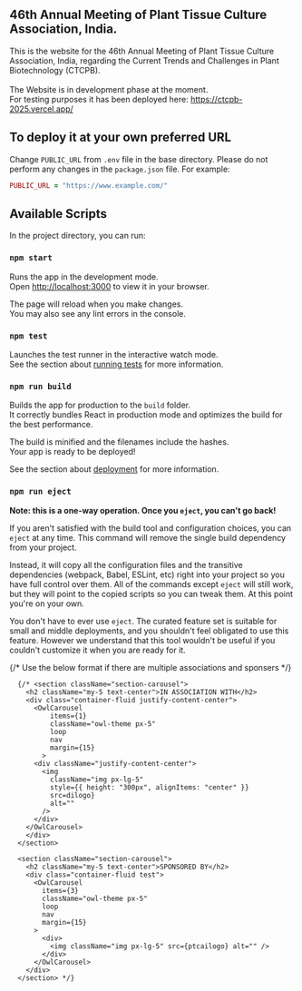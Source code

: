 ## 46th Annual Meeting of Plant Tissue Culture Association, India.


This is the website for the 46th Annual Meeting of Plant Tissue Culture Association, India, regarding the Current Trends and Challenges in Plant Biotechnology (CTCPB). <br><br>
The Website is in development phase at the moment.<br>
For testing purposes it has been deployed here: https://ctcpb-2025.vercel.app/

## To deploy it at your own preferred URL
Change `PUBLIC_URL` from `.env` file in the base directory.
Please do not perform any changes in the `package.json` file.
For example: 
```ruby
PUBLIC_URL = "https://www.example.com/"
```
## Available Scripts

In the project directory, you can run:

### `npm start`

Runs the app in the development mode.\
Open [http://localhost:3000](http://localhost:3000) to view it in your browser.

The page will reload when you make changes.\
You may also see any lint errors in the console.

### `npm test`

Launches the test runner in the interactive watch mode.\
See the section about [running tests](https://facebook.github.io/create-react-app/docs/running-tests) for more information.

### `npm run build`

Builds the app for production to the `build` folder.\
It correctly bundles React in production mode and optimizes the build for the best performance.

The build is minified and the filenames include the hashes.\
Your app is ready to be deployed!

See the section about [deployment](https://facebook.github.io/create-react-app/docs/deployment) for more information.

### `npm run eject`

**Note: this is a one-way operation. Once you `eject`, you can't go back!**

If you aren't satisfied with the build tool and configuration choices, you can `eject` at any time. This command will remove the single build dependency from your project.

Instead, it will copy all the configuration files and the transitive dependencies (webpack, Babel, ESLint, etc) right into your project so you have full control over them. All of the commands except `eject` will still work, but they will point to the copied scripts so you can tweak them. At this point you're on your own.

You don't have to ever use `eject`. The curated feature set is suitable for small and middle deployments, and you shouldn't feel obligated to use this feature. However we understand that this tool wouldn't be useful if you couldn't customize it when you are ready for it.


 {/* Use the below format if there are multiple associations and sponsers */}

      {/* <section className="section-carousel">
        <h2 className="my-5 text-center">IN ASSOCIATION WITH</h2>
        <div class="container-fluid justify-content-center">
          <OwlCarousel
              items={1}
              className="owl-theme px-5"
              loop
              nav
              margin={15}
            >
          <div className="justify-content-center">
            <img
              className="img px-lg-5"
              style={{ height: "300px", alignItems: "center" }}
              src=dilogo}
              alt=""
            />
          </div>
        </OwlCarousel>
        </div>
      </section>

      <section className="section-carousel">
        <h2 className="my-5 text-center">SPONSORED BY</h2>
        <div class="container-fluid test">
          <OwlCarousel
            items={3}
            className="owl-theme px-5"
            loop
            nav
            margin={15}
          >
            <div>
              <img className="img px-lg-5" src={ptcailogo} alt="" />
            </div>
          </OwlCarousel>
        </div>
      </section> */}
